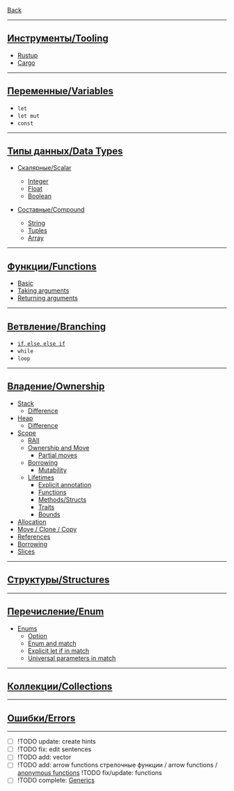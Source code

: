 [Back](../README.md)

---

## [Инструменты/Tooling](doc/tooling.md)

* [Rustup](doc/tooling.md#rustup)
* [Cargo](doc/tooling.md#cargo)

---

## [Переменные/Variables](doc/variables.md)

* `let`
* `let mut`
* `const`

---

## [Типы данных/Data Types](doc/datatypes.md)

* [Скалярные/Scalar](doc/datatypes/scalar.md)

  * [Integer](doc/datatypes/scalar.md#integer)
  * [Float](doc/datatypes/scalar.md#float)
  * [Boolean](doc/datatypes/scalar.md#bool)

* [Составные/Compound](doc/datatypes/compound.md)

  * [String](doc/datatypes/compound.md#string)
  * [Tuples](doc/datatypes/compound.md#tuples)
  * [Array](doc/datatypes/compound.md#array)

---

## [Функции/Functions](doc/functions.md)

* [Basic](doc/functions.md#function)
* [Taking arguments](doc/functions.md#taking-arguments)
* [Returning arguments](doc/functions.md#returning-arguments)

---

## [Ветвление/Branching](doc/branching.md)

* [`if`, `else`, `else if`](doc/branching.md#branching)
* `while`
* `loop`

---

## [Владение/Ownership](doc/ownership.md)

* [Stack](doc/ownership.md#stack)
  * [Difference](../Other/stack_heap_realization.md#stack)
* [Heap](doc/ownership.md#heap)
  * [Difference](../Other/stack_heap_realization.md#heap)
* [Scope](doc/ownership.md#scope)
  * [RAII](doc/ownership.md#raii)
  * [Ownership and Move](doc/ownership.md#ownership-and-move)
    * [Partial moves](doc/ownership.md#partial-moves)
  * [Borrowing](doc/ownership.md#borrowing)
    * [Mutability](doc/ownership.md#mutability)
  * [Lifetimes](doc/ownership.md#lifetimes)
    * [Explicit annotation](doc/ownership.md#explicit-annotation)
    * [Functions](doc/ownership.md#functions)
    * [Methods/Structs](doc/ownership.md#methodsstructs)
    * [Traits](doc/ownership.md#traits)
    * [Bounds](doc/ownership.md#bounds)
* [Allocation](doc/ownership.md#allocation)
* [Move / Clone / Copy](doc/ownership.md#moveclonecopy)
* [References](doc/ownership.md#references)
* [Borrowing](doc/ownership.md#borrowing)
* [Slices](doc/ownership.md#slices)

---

## [Структуры/Structures](doc/structures.md)


---

## [Перечисление/Enum](doc/enum.md)

* [Enums](doc/enum.md#enum)
  * [Option<T>](doc/enum.md#option)
  * [Enum and match](doc/enum.md#enum-and-match)
  * [Explicit let if in match](doc/enum.md#explicit-let-if-in-match)
  * [Universal parameters in match](doc/enum.md#universal-parameters-in-match)

---

## [Коллекции/Collections](doc/collections.md)

---

## [Ошибки/Errors](doc/errors.md)

---

- [ ] !TODO update: create hints
- [ ] !TODO fix: edit sentences
- [ ] !TODO add: vector
- [ ] !TODO add: arrow functions стрелочные функции / arrow functions / [anonymous functions](https://doc.rust-lang.org/book/ch13-01-closures.html)
!TODO fix/update: functions
- [ ] !TODO complete: [Generics](doc/generics.md)